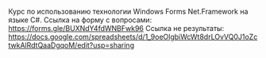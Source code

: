 Курс по использованию технологии Windows Forms Net.Framework на языке C#. Ссылка на форму с вопросами: https://forms.gle/BUXNdY4fdWNBFwk96 Ссылка не результаты: https://docs.google.com/spreadsheets/d/1_9oeOlgbiWcWt8drLOvVQ0J1oZctwkAlRdtQaaDgqoM/edit?usp=sharing
